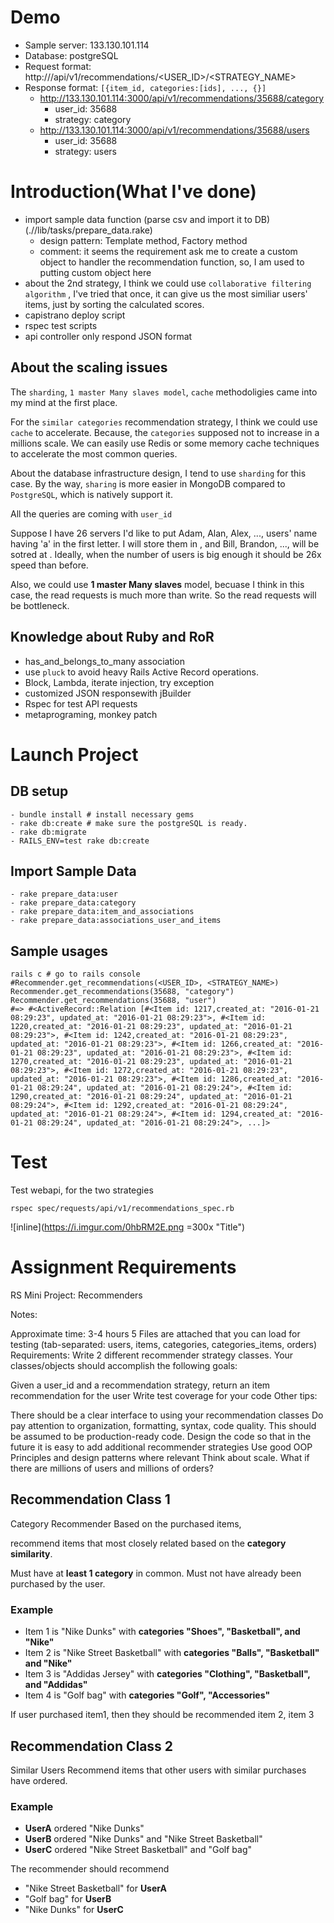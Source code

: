 # Demo

- Sample server: 133.130.101.114
- Database: postgreSQL
- Request format: http://<SERVER>/api/v1/recommendations/<USER_ID>/<STRATEGY_NAME>
- Response format: `[{item_id, categories:[ids], ..., {}]`
    - http://133.130.101.114:3000/api/v1/recommendations/35688/category
        - user_id: 35688
        - strategy: category
    - http://133.130.101.114:3000/api/v1/recommendations/35688/users
        - user_id: 35688
        - strategy: users

# Introduction(What I've done)

- import sample data function (parse csv and import it to DB) (.//lib/tasks/prepare_data.rake)
    - design pattern: Template method, Factory method
    - comment: it seems the requirement ask me to create a custom object to handler the recommendation function, so, I am used to putting custom object here
- about the 2nd strategy, I think we could use `collaborative filtering algorithm` , I've tried that once, it can give us the most similiar users' items, just by sorting the calculated scores.
- capistrano deploy script
- rspec test scripts
- api controller only respond JSON format

## About the scaling issues

The `sharding`, `1 master Many slaves model`, `cache` methodoligies came into my mind at the first place.

For the `similar categories` recommendation strategy, I think we could use `cache` to accelerate. Because, the `categories` supposed not to increase in a millions scale. We can easily use Redis or some memory cache techniques to accelerate the most common queries.

About the database infrastructure design, I tend to use `sharding` for this case. By the way, `sharing` is more easier in MongoDB compared to `PostgreSQL`, which is natively support it.

All the queries are coming with `user_id`

Suppose I have 26 servers I'd like to put Adam, Alan, Alex, ..., users' name having 'a' in the first letter. I will store them in <server A cluster>, and Bill, Brandon, ..., will be sotred at <server B cluster>. Ideally, when the number of users is big enough it should be 26x speed than before.

Also, we could use **1 master Many slaves** model, becuase I think in this case, the read requests is much more than write. So the read requests will be bottleneck.

## Knowledge about Ruby and RoR
- has_and_belongs_to_many association
- use `pluck` to avoid heavy Rails Active Record operations.
- Block, Lambda, iterate injection, try exception
- customized JSON responsewith jBuilder
- Rspec for test API requests
- metaprograming, monkey patch

# Launch Project

## DB setup
    - bundle install # install necessary gems
    - rake db:create # make sure the postgreSQL is ready.
    - rake db:migrate
    - RAILS_ENV=test rake db:create

## Import Sample Data

    - rake prepare_data:user
    - rake prepare_data:category
    - rake prepare_data:item_and_associations
    - rake prepare_data:associations_user_and_items

## Sample usages

    rails c # go to rails console
    #Recommender.get_recommendations(<USER_ID>, <STRATEGY_NAME>)
    Recommender.get_recommendations(35688, "category")
    Recommender.get_recommendations(35688, "user")
    #=> #<ActiveRecord::Relation [#<Item id: 1217,created_at: "2016-01-21 08:29:23", updated_at: "2016-01-21 08:29:23">, #<Item id: 1220,created_at: "2016-01-21 08:29:23", updated_at: "2016-01-21 08:29:23">, #<Item id: 1242,created_at: "2016-01-21 08:29:23", updated_at: "2016-01-21 08:29:23">, #<Item id: 1266,created_at: "2016-01-21 08:29:23", updated_at: "2016-01-21 08:29:23">, #<Item id: 1270,created_at: "2016-01-21 08:29:23", updated_at: "2016-01-21 08:29:23">, #<Item id: 1272,created_at: "2016-01-21 08:29:23", updated_at: "2016-01-21 08:29:23">, #<Item id: 1286,created_at: "2016-01-21 08:29:24", updated_at: "2016-01-21 08:29:24">, #<Item id: 1290,created_at: "2016-01-21 08:29:24", updated_at: "2016-01-21 08:29:24">, #<Item id: 1292,created_at: "2016-01-21 08:29:24", updated_at: "2016-01-21 08:29:24">, #<Item id: 1294,created_at: "2016-01-21 08:29:24", updated_at: "2016-01-21 08:29:24">, ...]>

# Test 

Test webapi, for the two strategies

    rspec spec/requests/api/v1/recommendations_spec.rb

![inline](https://i.imgur.com/0hbRM2E.png =300x "Title")

# Assignment Requirements

RS Mini Project: Recommenders

Notes:

Approximate time: 3-4 hours
5 Files are attached that you can load for testing (tab-separated: users, items, categories, categories_items, orders)
Requirements: Write 2 different recommender strategy classes. Your classes/objects should accomplish the following goals:

Given a user_id and a recommendation strategy, return an item recommendation for the user
Write test coverage for your code
Other tips:

There should be a clear interface to using your recommendation classes
Do pay attention to organization, formatting, syntax, code quality. This should be assumed to be production-ready code.
Design the code so that in the future it is easy to add additional recommender strategies
Use good OOP Principles and design patterns where relevant
Think about scale. What if there are millions of users and millions of orders?

## Recommendation Class 1

Category Recommender Based on the purchased items, 

recommend items that most closely related based on the **category similarity**. 

Must have at **least 1 category** in common. Must not have already been purchased by the user.

### Example

- Item 1 is "Nike Dunks" with **categories "Shoes", "Basketball", and "Nike"**
- Item 2 is "Nike Street Basketball" with **categories "Balls", "Basketball" and "Nike"**
- Item 3 is "Addidas Jersey" with **categories "Clothing", "Basketball", and "Addidas"**
- Item 4 is "Golf bag" with **categories "Golf", "Accessories"**

If user purchased item1, then they should be recommended item 2, item 3

## Recommendation Class 2 

Similar Users Recommend items that other users with similar purchases have ordered.

### Example 

- **UserA** ordered "Nike Dunks" 
- **UserB** ordered "Nike Dunks" and "Nike Street Basketball" 
- **UserC** ordered "Nike Street Basketball" and "Golf bag"

The recommender should recommend 

- "Nike Street Basketball" for **UserA**
- "Golf bag" for **UserB**
- "Nike Dunks" for **UserC**
